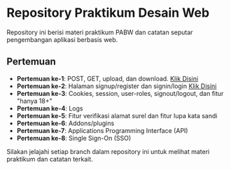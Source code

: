 # Repository Praktikum Desain Web

Repository ini berisi materi praktikum PABW dan catatan seputar pengembangan
aplikasi berbasis web.

## Pertemuan

- **Pertemuan ke-1**: POST, GET, upload, dan download.
  [Klik Disini](https://github.com/not-xygen/PABW-Praktikum/tree/Week1)
- **Pertemuan ke-2**: Halaman signup/register dan signin/login
  [Klik Disini](https://github.com/not-xygen/PABW-Praktikum/tree/Week2)
- **Pertemuan ke-3**: Cookies, session, user-roles, signout/logout, dan fitur
  "hanya 18+"
- **Pertemuan ke-4**: Logs
- **Pertemuan ke-5**: Fitur verifikasi alamat surel dan fitur lupa kata sandi
- **Pertemuan ke-6**: Addons/plugins
- **Pertemuan ke-7**: Applications Programming Interface (API)
- **Pertemuan ke-8**: Single Sign-On (SSO)

Silakan jelajahi setiap branch dalam repository ini untuk melihat materi
praktikum dan catatan terkait.
